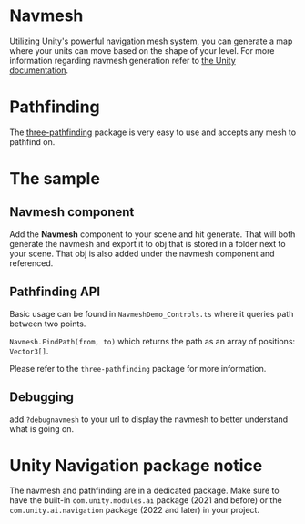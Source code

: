 # Navmesh

Utilizing Unity's powerful navigation mesh system, you can generate a map where your units can move based on the shape of your level. For more information regarding navmesh generation refer to [the Unity documentation](https://docs.unity3d.com/2020.1/Documentation/Manual/nav-BuildingNavMesh.html).

# Pathfinding

The [three-pathfinding](https://github.com/donmccurdy/three-pathfinding) package is very easy to use and accepts any mesh to pathfind on.

# The sample

## Navmesh component

Add the **Navmesh** component to your scene and hit generate. That will both generate the navmesh and export it to obj that is stored in a folder next to your scene. That obj is also added under the navmesh component and referenced.

## Pathfinding API

Basic usage can be found in `NavmeshDemo_Controls.ts` where it queries path between two points.

`Navmesh.FindPath(from, to)` which returns the path as an array of positions: `Vector3[]`.

Please refer to the `three-pathfinding` package for more information.

## Debugging

add `?debugnavmesh` to your url to display the navmesh to better understand what is going on. 

# Unity Navigation package notice
The navmesh and pathfinding are in a dedicated package. Make sure to have the built-in `com.unity.modules.ai` package (2021 and before) or the `com.unity.ai.navigation` package (2022 and later) in your project.
